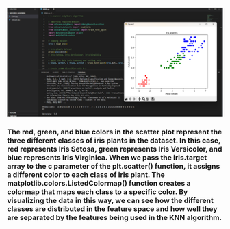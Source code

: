 ![ss](img.png)

### The red, green, and blue colors in the scatter plot represent the three different classes of iris plants in the dataset. In this case, red represents Iris Setosa, green represents Iris Versicolor, and blue represents Iris Virginica. When we pass the iris.target array to the c parameter of the plt.scatter() function, it assigns a different color to each class of iris plant. The matplotlib.colors.ListedColormap() function creates a colormap that maps each class to a specific color. By visualizing the data in this way, we can see how the different classes are distributed in the feature space and how well they are separated by the features being used in the KNN algorithm.